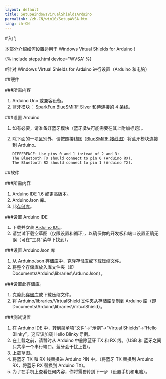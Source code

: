 ```yaml
---
layout: default
title: SetupWindowsVirualShieldsArduino
permalink: /zh-CN/win10/SetupWVSA.htm
lang: zh-CN
---
```


#入门

本部分介绍如何设置适用于 Windows Virtual Shields for Arduino！

{% include steps.html device="WVSA" %}

#针对 Windows Virtual Shields for Arduino 进行设置（Arduino 和电脑）

##硬件

###所需内容
 1. Arduino Uno 或兼容设备。
 2. 蓝牙模块： [SparkFun BlueSMiRF Silver](https://www.sparkfun.com/products/12577) 和待连接的 4 条线。

###设置 Arduino
 1. 如有必要，请准备好蓝牙模块（蓝牙模块可能需要在其上附加标题）。
 2. 除下面的一项区别外，请按照接线图（[BlueSMiRF 接线图](https://learn.sparkfun.com/tutorials/using-the-bluesmirf/hardware-hookup)）将蓝牙模块连接到 Arduino。

		DIFFERENCE: Use pins 0 and 1 instead of 2 and 3:
		The Bluetooth TX should connect to pin 0 (Arduino RX).
		The Bluetooth RX should connect to pin 1 (Arduino TX).

##软件

###所需内容
 1. Arduino IDE 1.6 或更高版本。
 2. ArduinoJson 库。
 3. 此[存储库](https://github.com/ms-iot/virtual-shields-arduino)。

###设置 Arduino IDE
 1. 下载并安装 [Arduino IDE](http://www.arduino.cc/en/Main/Software)。
 2. 请尝试下载空草图（仅限设置和循环），以确保你的开发板和端口设置正确无误（可在“工具”菜单下找到）。

###设置 ArduinoJson 库
 1. 从 [ArduinoJson 存储库](https://github.com/bblanchon/ArduinoJson)中，克隆存储库或下载压缩文件。
 2. 将整个存储库放入库文件夹（即 Documents\\Arduino\\libraries\\ArduinoJson）。

###设置此存储库。
 1. 克隆此[存储库](https://github.com/ms-iot/virtual-shields-arduino)或下载压缩文件。
 2.	将 Arduino/libraries/VirtualShield 文件夹从存储库复制到 Arduino 库（即 Documents\\Arduino\\libraries\\VirtualShield）。

###测试设置
 1. 在 Arduino IDE 中，转到菜单项“文件”-\>“示例”-\>“Virtual Shields”-\>“Hello Blinky”。这应该加载 Hello Blinky 示例。
 2. 在上载之前，请暂时从 Arduino 中删除蓝牙 TX 和 RX 线。（USB 和 蓝牙之间只共享一个串行端口。蓝牙会干扰上载）。
 3. 上载草图。
 4. 将蓝牙 TX 和 RX 线替换进 Arduino PIN 中。（将蓝牙 TX 替换到 Arduino RX，将蓝牙 RX 替换到 Arduino TX）。
 5. 为了在手机上查看任何内容，你将需要转到下一步（设置手机和电脑）。
